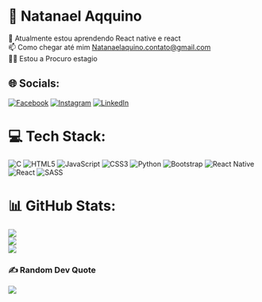 # 💫 Natanael Aqquino
🌱 Atualmente estou aprendendo React native e react<br>
📫 Como chegar até mim Natanaelaquino.contato@gmail.com<br>
👨‍💻 Estou a Procuro estagio 


## 🌐 Socials:
[![Facebook](https://img.shields.io/badge/Facebook-%231877F2.svg?logo=Facebook&logoColor=white)](https://facebook.com/natanael.aquino.758/) [![Instagram](https://img.shields.io/badge/Instagram-%23E4405F.svg?logo=Instagram&logoColor=white)](https://instagram.com/natanael_aquin/) [![LinkedIn](https://img.shields.io/badge/LinkedIn-%230077B5.svg?logo=linkedin&logoColor=white)](https://linkedin.com/in/natanael-aquino) 

# 💻 Tech Stack:
![C](https://img.shields.io/badge/c-%2300599C.svg?style=for-the-badge&logo=c&logoColor=white) ![HTML5](https://img.shields.io/badge/html5-%23E34F26.svg?style=for-the-badge&logo=html5&logoColor=white) ![JavaScript](https://img.shields.io/badge/javascript-%23323330.svg?style=for-the-badge&logo=javascript&logoColor=%23F7DF1E) ![CSS3](https://img.shields.io/badge/css3-%231572B6.svg?style=for-the-badge&logo=css3&logoColor=white) ![Python](https://img.shields.io/badge/python-3670A0?style=for-the-badge&logo=python&logoColor=ffdd54) ![Bootstrap](https://img.shields.io/badge/bootstrap-%23563D7C.svg?style=for-the-badge&logo=bootstrap&logoColor=white) ![React Native](https://img.shields.io/badge/react_native-%2320232a.svg?style=for-the-badge&logo=react&logoColor=%2361DAFB) ![React](https://img.shields.io/badge/react-%2320232a.svg?style=for-the-badge&logo=react&logoColor=%2361DAFB) ![SASS](https://img.shields.io/badge/SASS-hotpink.svg?style=for-the-badge&logo=SASS&logoColor=white)
# 📊 GitHub Stats:
![](https://github-readme-stats.vercel.app/api?username=NatanaelAquino&theme=dark&hide_border=false&include_all_commits=true&count_private=true)<br/>
![](https://github-readme-streak-stats.herokuapp.com/?user=NatanaelAquino&theme=dark&hide_border=false)<br/>
![](https://github-readme-stats.vercel.app/api/top-langs/?username=NatanaelAquino&theme=dark&hide_border=false&include_all_commits=true&count_private=true&layout=compact)

### ✍️ Random Dev Quote
![](https://quotes-github-readme.vercel.app/api?type=horizontal&theme=radical)

